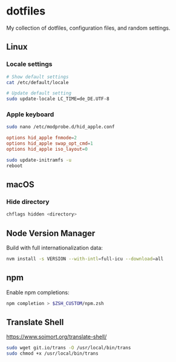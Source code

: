 # dotfiles

My collection of dotfiles, configuration files, and random settings.

## Linux

### Locale settings

```bash
# Show default settings
cat /etc/default/locale

# Update default setting
sudo update-locale LC_TIME=de_DE.UTF-8
```

### Apple keyboard

```bash
sudo nano /etc/modprobe.d/hid_apple.conf
```

```conf
options hid_apple fnmode=2
options hid_apple swap_opt_cmd=1
options hid_apple iso_layout=0
```

```bash
sudo update-initramfs -u
reboot
```

## macOS

### Hide directory

```bash
chflags hidden <directory>
```

## Node Version Manager

Build with full internationalization data:

```bash
nvm install -s VERSION --with-intl=full-icu --download=all
```

## npm

Enable npm completions:

```bash
npm completion > $ZSH_CUSTOM/npm.zsh
```

## Translate Shell

https://www.soimort.org/translate-shell/

```bash
sudo wget git.io/trans -O /usr/local/bin/trans
sudo chmod +x /usr/local/bin/trans
```

